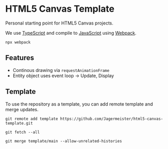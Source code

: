 # HTML5 Canvas Template

Personal starting point for HTML5 Canvas projects.

We use [TypeScript](https://www.typescriptlang.org/) and compile to [JavaScript](https://code.visualstudio.com/docs/typescript/typescript-compiling) using [Webpack](https://webpack.js.org/).

`npx webpack`

## Features
- Continous drawing via `requestAnimationFrame`
- Entity object uses event loop -> Update, Display

## Template
To use the repository as a template, you can add remote template and merge updates.

`git remote add template https://github.com/Jagermeister/html5-canvas-template.git`

`git fetch --all`

`git merge template/main --allow-unrelated-histories`
